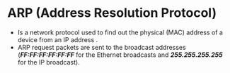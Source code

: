 # ARP (Address Resolution Protocol)
* Is a network protocol used to find out the physical (MAC) address of a device from an IP address .
* ARP request packets are sent to the broadcast addresses (***FF:FF:FF:FF:FF:FF*** for the Ethernet broadcasts and ***255.255.255.255*** for the IP broadcast).
